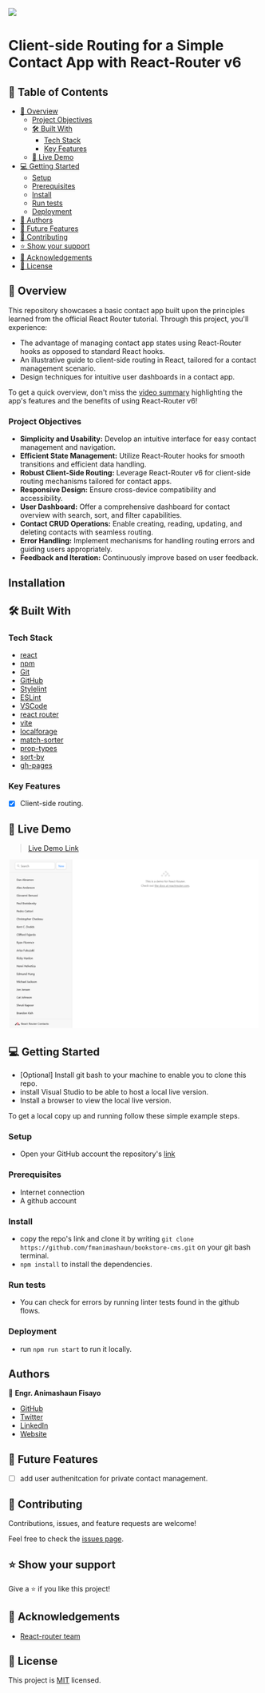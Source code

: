 ![](https://img.shields.io/badge/fmanimashaun-green)

# Client-side Routing for a Simple Contact App with React-Router v6

## 📗 Table of Contents

- [📖 Overview](#about-project)
  - [Project Objectives](#project-objectives)
  - [🛠 Built With](#built-with)
    - [Tech Stack](#tech-stack)
    - [Key Features](#key-features)
  - [🚀 Live Demo](#live-demo)
- [💻 Getting Started](#getting-started)
  - [Setup](#setup)
  - [Prerequisites](#prerequisites)
  - [Install](#install)
  - [Run tests](#run-tests)
  - [Deployment](#deployment)
- [👥 Authors](#authors)
- [🔭 Future Features](#future-features)
- [🤝 Contributing](#contributing)
- [⭐️ Show your support](#support)
- [🙏 Acknowledgements](#acknowledgements)
- [📝 License](#license)


## 📖 Overview <a name="about-project"></a>

This repository showcases a basic contact app built upon the principles learned from the official React Router tutorial. Through this project, you'll experience:

- The advantage of managing contact app states using React-Router hooks as opposed to standard React hooks.
- An illustrative guide to client-side routing in React, tailored for a contact management scenario.
- Design techniques for intuitive user dashboards in a contact app.

To get a quick overview, don't miss the [video summary](https://www.loom.com/share/01ea97cc40404fd9924ff03044543eca) highlighting the app's features and the benefits of using React-Router v6!

### Project Objectives <a name="project-objectives"></a>

- **Simplicity and Usability:** Develop an intuitive interface for easy contact management and navigation.
- **Efficient State Management:** Utilize React-Router hooks for smooth transitions and efficient data handling.
- **Robust Client-Side Routing:** Leverage React-Router v6 for client-side routing mechanisms tailored for contact apps.
- **Responsive Design:** Ensure cross-device compatibility and accessibility.
- **User Dashboard:** Offer a comprehensive dashboard for contact overview with search, sort, and filter capabilities.
- **Contact CRUD Operations:** Enable creating, reading, updating, and deleting contacts with seamless routing.
- **Error Handling:** Implement mechanisms for handling routing errors and guiding users appropriately.
- **Feedback and Iteration:** Continuously improve based on user feedback.

## Installation



## 🛠 Built With <a name="built-with"></a>

### Tech Stack <a name="tech-stack"></a>

- [react](https://react.dev/)
- [npm](https://www.npmjs.com/)
- [Git](https://git-scm.com/)
- [GitHub](https://github.com)
- [Stylelint](https://stylelint.io/)
- [ESLint](https://eslint.org/)
- [VSCode](https://code.visualstudio.com/)
- [react router](https://reactrouter.com/)
- [vite](https://vitejs.dev/)
- [localforage](https://localforage.github.io/localForage/)
- [match-sorter](https://github.com/kentcdodds/match-sorter)
- [prop-types](https://www.npmjs.com/package/prop-types)
- [sort-by](https://www.npmjs.com/package/sort-by)
- [gh-pages](https://www.npmjs.com/package/gh-pages)



### Key Features <a name="key-features"></a>

- [x] Client-side routing.

## 🚀 Live Demo <a name="live-demo"></a>

> [Live Demo Link](https://fmanimashaun.github.io/contact-app/)

<p align="center">
  <img width="500" src="screenshots/demo.png">
</P>

## 💻 Getting Started <a name="getting-started"></a>

- [Optional] Install git bash to your machine to enable you to clone this repo.
- install Visual Studio to be able to host a local live version.
- Install a browser to view the local live version.

To get a local copy up and running follow these simple example steps.
### Setup <a name="setup"></a>

- Open your GitHub account the repository's [link](https://github.com/fmanimashaun/contact-app)

### Prerequisites <a name="prerequisites"></a>

- Internet connection
- A github account
### Install <a name="install"></a>

- copy the repo's link and clone it by writing `git clone https://github.com/fmanimashaun/bookstore-cms.git` on your git bash terminal.
- `npm install` to install the dependencies.

### Run tests <a name="run-tests"></a>

- You can check for errors by running linter tests found in the github flows.

### Deployment <a name="deployment"></a>

- run `npm run start` to run it locally.

## Authors <a name="authors"></a>

👤 **Engr. Animashaun Fisayo**

- [GitHub](https://github.com/fmanimashaun)
- [Twitter](https://twitter.com/fmanimashaun)
- [LinkedIn](https://www.linkedin.com/in/fmanimashaun/)
- [Website](https://fmanimashaun.com)

## 🔭 Future Features <a name="future-features"></a>

- [ ] add user authenitcation for private contact management.

## 🤝 Contributing <a name="contributing"></a>

Contributions, issues, and feature requests are welcome!

Feel free to check the [issues page](../../issues/).

## ⭐️ Show your support <a name="support"></a>

Give a ⭐️ if you like this project!

## 🙏 Acknowledgements <a name="acknowledgements"></a>

- [React-router team](https://reactrouter.com/)

## 📝 License <a name="license"></a>
This project is [MIT](./LICENSE) licensed.

